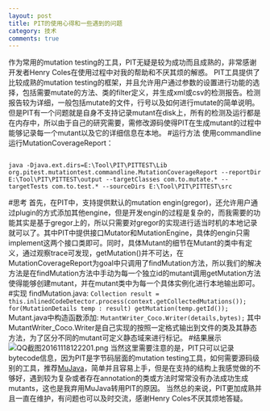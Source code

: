 ```yaml
---
layout: post
title: PIT的使用心得和一些遇到的问题
category: 技术
comments: true
---
```


作为常用的mutation testing的工具，PIT无疑是较为成功而且成熟的，非常感谢开发者Henry Coles在使用过程中对我的帮助和不厌其烦的解惑。
PIT工具提供了比较成熟的mutation testing的框架，并且允许用户通过参数的设置进行功能的选择，包括需要mutate的方法、类的filter定义，并生成xml或csv的检测报告。检测报告较为详细，一般包括mutate的文件，行号以及如何进行mutate的简单说明。
但是PIT有一个问题就是自身不支持记录mutant在disk上，所有的检测及运行都是在内存中，所以由于自己的研究需要，需修改源码使得PIT在生成mutant的过程中能够记录每一个mutant以及它的详细信息在本地。
#运行方法
使用commandline运行MutationCoverageReport：
<pre><code>
java -Djava.ext.dirs=E:\Tool\PIT\PITTEST\Lib org.pitest.mutationtest.commandline.MutationCoverageReport --reportDir E:\Tool\PIT\PITTEST\output --targetClasses com.to.mutate.* --targetTests com.to.test.* --sourceDirs E:\Tool\PIT\PITTEST\src
</pre></code>
#思考
首先，在PIT中，支持提供默认的mutation engin(gregor)，还允许用户通过plugin的方式添加其他engine，但是开发engin的过程是复杂的，而我需要的功能其实是基于gregor上的，所以只需要对gregor的实现进行适当时机的本地记录就可以了。其中PIT中提供接口Mutator和MutationEngine，具体的engin只需implement这两个接口类即可。同时，具体Mutant的细节在Mutant的类中有定义，通过观察trace可发现，getMutation()并不可达，在MutationCoverageReport为goal中只调用了findMutation方法，所以我们的解决方法是在findMutation方法中手动为每一个独立id的mutant调用getMutation方法使得能够创建mutant，并在mutant类中为每一个具体实例化进行本地输出即可。
#实现
findMutation.java:
<code>Collection<MutationDetails> result = this.inlinedCodeDetector.process(context.getCollectedMutations());
for(MutationDetails temp : result)
      getMutation(temp.getId());
</code>
Mutant.java中构造函数添加:
<code>MutantWriter_Coco.Writer(details,bytes);</code>
其中MutantWriter_Coco.Writer是自己实现的按照一定格式输出到文件的类及其静态方法，为了区分不同的mutant可定义静态域来进行标记。
#结果展示
![QQ截图20161118122201.png](http://upload-images.jianshu.io/upload_images/3724933-2c3399e12e8e29a2.png?imageMogr2/auto-orient/strip%7CimageView2/2/w/1240)
当然这里需要注意的是，PIT只可以记录bytecode信息，因为PIT是字节码层面的mutation testing工具，如何需要源码级别的工具，推荐[MuJava](http://cs.gmu.edu/~offutt/mujava/)，简单并且容易上手，但是在支持的结构上我感觉做的不够好，遇到较为复杂或者存在annotation的类或方法时常常没有办法成功生成mutants，这也是我弃用MuJava转用PIT的原因。
当然总的来说，PIT更加成熟并且一直在维护，有问题也可以及时交流，感谢Henry Coles不厌其烦地答疑。